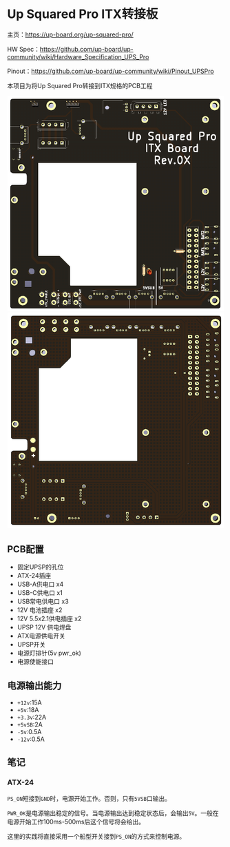 # Up Squared Pro ITX转接板

主页：https://up-board.org/up-squared-pro/

HW Spec：https://github.com/up-board/up-community/wiki/Hardware_Specification_UPS_Pro

Pinout：https://github.com/up-board/up-community/wiki/Pinout_UPSPro

本项目为将Up Squared Pro转接到ITX规格的PCB工程

![](itx4ups_pro_pcb_top.png)![](itx4ups_pro_pcb_bottom.png)

## PCB配置

- 固定UPSP的孔位
- ATX-24插座
- USB-A供电口 x4
- USB-C供电口 x1
- USB常电供电口 x3
- 12V 电池插座 x2
- 12V 5.5x2.1供电插座 x2
- UPSP 12V 供电焊盘
- ATX电源供电开关
- UPSP开关
- 电源灯排针(5v pwr_ok)
- 电源使能接口

## 电源输出能力

- `+12v`:15A
- `+5v`:18A
- `+3.3v`:22A
- `+5vSB`:2A
- `-5v`:0.5A
- `-12v`:0.5A

## 笔记

### ATX-24

`PS_ON`短接到`GND`时，电源开始工作。否则，只有`5VSB`口输出。

`PWR_OK`是电源输出稳定的信号。当电源输出达到稳定状态后，会输出`5V`。一般在电源开始工作100ms-500ms后这个信号将会给出。

这里的实践将直接采用一个船型开关接到`PS_ON`的方式来控制电源。